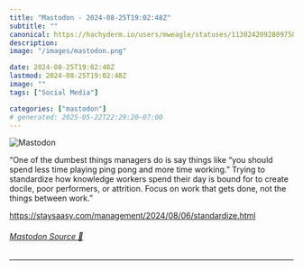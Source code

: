 ```yaml
---
title: "Mastodon - 2024-08-25T19:02:48Z"
subtitle: ""
canonical: https://hachyderm.io/users/mweagle/statuses/113024209280975895
description:
image: "/images/mastodon.png"

date: 2024-08-25T19:02:48Z
lastmod: 2024-08-25T19:02:48Z
image: ""
tags: ["Social Media"]

categories: ["mastodon"]
# generated: 2025-05-22T22:29:20-07:00
---
```

![Mastodon](/images/mastodon.png)

<p>“One of the dumbest things managers do is say things like “you should spend less time playing ping pong and more time working.” Trying to standardize how knowledge workers spend their day is bound for to create docile, poor performers, or attrition. Focus on work that gets done, not the things between work.”</p><p><a href="https://staysaasy.com/management/2024/08/06/standardize.html" target="_blank" rel="nofollow noopener noreferrer" translate="no"><span class="invisible">https://</span><span class="ellipsis">staysaasy.com/management/2024/</span><span class="invisible">08/06/standardize.html</span></a></p>


###### [Mastodon Source 🐘](https://hachyderm.io/@mweagle/113024209280975895)

___
